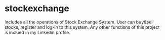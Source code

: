 # stockexchange
Includes all the operations of Stock Exchange System. User can buy&sell stocks, register and log-in to this system. Any other functions of this project
is inclued in my Linkedin profile.
